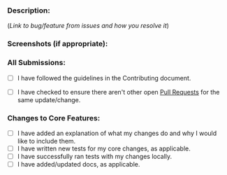 ### Description:

(*Link to bug/feature from issues and how you resolve it*)

### Screenshots (if appropriate):

### All Submissions:

* [ ] I have followed the guidelines in the Contributing document.
* [ ] I have checked to ensure there aren't other open [Pull Requests](../pulls) for the same update/change.


### Changes to Core Features:

* [ ] I have added an explanation of what my changes do and why I would like to include them.
* [ ] I have written new tests for my core changes, as applicable.
* [ ] I have successfully ran tests with my changes locally.
* [ ] I have added/updated docs, as applicable.
